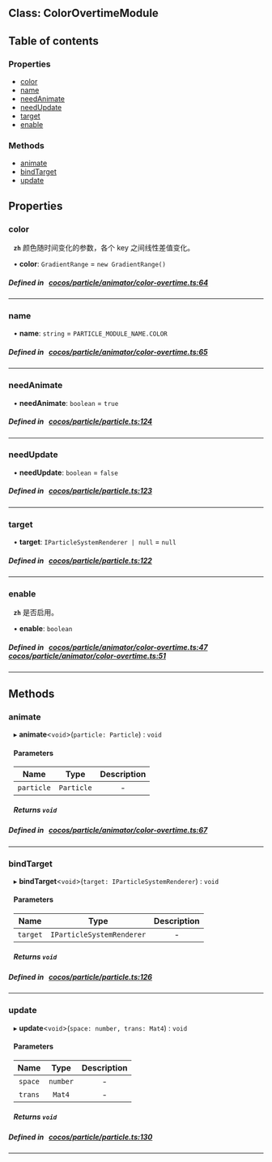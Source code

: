 
## Class: ColorOvertimeModule











<div class="table-of-content">
<h2>Table of contents</h2>


### Properties

- [ color](#color)
- [ name](#name)
- [ needAnimate](#needAnimate)
- [ needUpdate](#needUpdate)
- [ target](#target)
- [ enable](#enable)

### Methods

- [ animate](#animate)
- [ bindTarget](#bindTarget)
- [ update](#update)
</div>

## Properties


### color
<div style="margin-left: 10px;">



**`zh`** 颜色随时间变化的参数，各个 key 之间线性差值变化。





•  **color**:
`GradientRange`  = `new GradientRange()`
</div>

##### Defined in &nbsp;   [cocos/particle/animator/color-overtime.ts:64](https://github.com/cocos-creator/engine/blob/c7bf6b8a9/cocos/particle/animator/color-overtime.ts#L64)&nbsp;


___


### name
<div style="margin-left: 10px;">




•  **name**:
`string`  = `PARTICLE_MODULE_NAME.COLOR`
</div>

##### Defined in &nbsp;   [cocos/particle/animator/color-overtime.ts:65](https://github.com/cocos-creator/engine/blob/c7bf6b8a9/cocos/particle/animator/color-overtime.ts#L65)&nbsp;


___


### needAnimate
<div style="margin-left: 10px;">




•  **needAnimate**:
`boolean`  = `true`
</div>

##### Defined in &nbsp;   [cocos/particle/particle.ts:124](https://github.com/cocos-creator/engine/blob/c7bf6b8a9/cocos/particle/particle.ts#L124)&nbsp;


___


### needUpdate
<div style="margin-left: 10px;">




•  **needUpdate**:
`boolean`  = `false`
</div>

##### Defined in &nbsp;   [cocos/particle/particle.ts:123](https://github.com/cocos-creator/engine/blob/c7bf6b8a9/cocos/particle/particle.ts#L123)&nbsp;


___


### target
<div style="margin-left: 10px;">




•  **target**:
`IParticleSystemRenderer | null`  = `null`
</div>

##### Defined in &nbsp;   [cocos/particle/particle.ts:122](https://github.com/cocos-creator/engine/blob/c7bf6b8a9/cocos/particle/particle.ts#L122)&nbsp;


___


### enable
<div style="margin-left: 10px;">



**`zh`** 是否启用。





•  **enable**:
 ``boolean`` 
</div>

##### Defined in &nbsp;   [cocos/particle/animator/color-overtime.ts:47](https://github.com/cocos-creator/engine/blob/c7bf6b8a9/cocos/particle/animator/color-overtime.ts#L47)&nbsp;   [cocos/particle/animator/color-overtime.ts:51](https://github.com/cocos-creator/engine/blob/c7bf6b8a9/cocos/particle/animator/color-overtime.ts#L51)&nbsp;


___

<!---->
## Methods

### animate

<div style="margin-left: 10px;">

▸   **animate**<`void`\>(`particle: Particle`) : `void`



#### Parameters

| Name | Type | Description |
| :------: | :------: | :------: |
| `particle` | `Particle` | - |


##### Returns `void`
</div>

##### Defined in &nbsp;   [cocos/particle/animator/color-overtime.ts:67](https://github.com/cocos-creator/engine/blob/c7bf6b8a9/cocos/particle/animator/color-overtime.ts#L67)&nbsp;
___
### bindTarget

<div style="margin-left: 10px;">

▸   **bindTarget**<`void`\>(`target: IParticleSystemRenderer`) : `void`



#### Parameters

| Name | Type | Description |
| :------: | :------: | :------: |
| `target` | `IParticleSystemRenderer` | - |


##### Returns `void`
</div>

##### Defined in &nbsp;   [cocos/particle/particle.ts:126](https://github.com/cocos-creator/engine/blob/c7bf6b8a9/cocos/particle/particle.ts#L126)&nbsp;
___
### update

<div style="margin-left: 10px;">

▸   **update**<`void`\>(`space: number, trans: Mat4`) : `void`



#### Parameters

| Name | Type | Description |
| :------: | :------: | :------: |
| `space` | `number` | - |
| `trans` | `Mat4` | - |


##### Returns `void`
</div>

##### Defined in &nbsp;   [cocos/particle/particle.ts:130](https://github.com/cocos-creator/engine/blob/c7bf6b8a9/cocos/particle/particle.ts#L130)&nbsp;
___
<!---->



